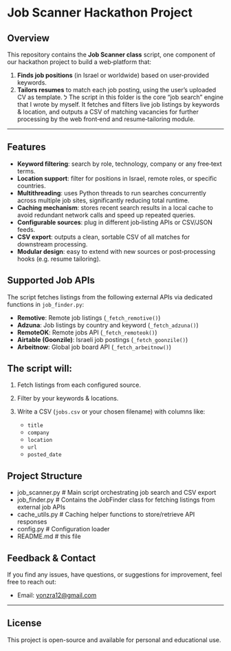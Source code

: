 
# Job Scanner Hackathon Project

## Overview  
This repository contains the **Job Scanner class** script, one component of our hackathon project to build a web‑platform that:
1. **Finds job positions** (in Israel or worldwide) based on user‑provided keywords.  
2. **Tailors resumes** to match each job posting, using the user’s uploaded CV as template.
ל
The script in this folder is the core “job search” engine that I wrote by myself.
It fetches and filters live job listings by keywords & location, and outputs a CSV of matching vacancies for further processing by the web front‑end and resume‑tailoring module.

---

## Features
- **Keyword filtering**: search by role, technology, company or any free‑text terms.
- **Location support**: filter for positions in Israel, remote roles, or specific countries.
- **Multithreading**: uses Python threads to run searches concurrently across multiple job sites, significantly reducing total runtime.
- **Caching mechanism**: stores recent search results in a local cache to avoid redundant network calls and speed up repeated queries.
- **Configurable sources**: plug in different job‑listing APIs or CSV/JSON feeds.
- **CSV export**: outputs a clean, sortable CSV of all matches for downstream processing.
- **Modular design**: easy to extend with new sources or post‑processing hooks (e.g. resume tailoring).

## Supported Job APIs

The script fetches listings from the following external APIs via dedicated functions in `job_finder.py`:

- **Remotive**: Remote job listings (`_fetch_remotive()`)
- **Adzuna**: Job listings by country and keyword (`_fetch_adzuna()`)
- **RemoteOK**: Remote jobs API (`_fetch_remoteok()`)
- **Airtable (Goonzile)**: Israeli job postings (`_fetch_goonzile()`)
- **Arbeitnow**: Global job board API (`_fetch_arbeitnow()`)

## The script will:
1. Fetch listings from each configured source.
2. Filter by your keywords & locations.
3. Write a CSV (`jobs.csv` or your chosen filename) with columns like:

   * `title`
   * `company`
   * `location`
   * `url`
   * `posted_date`




## Project Structure

- job_scanner.py      # Main script orchestrating job search and CSV export
- job_finder.py       # Contains the JobFinder class for fetching listings from external job APIs
-  cache_utils.py     # Caching helper functions to store/retrieve API responses
-  config.py          # Configuration loader
-  README.md          # this file
    

## Feedback & Contact
If you find any issues, have questions, or suggestions for improvement, feel free to reach out:
- Email: yonzra12@gmail.com

---
## License
This project is open-source and available for personal and educational use.

